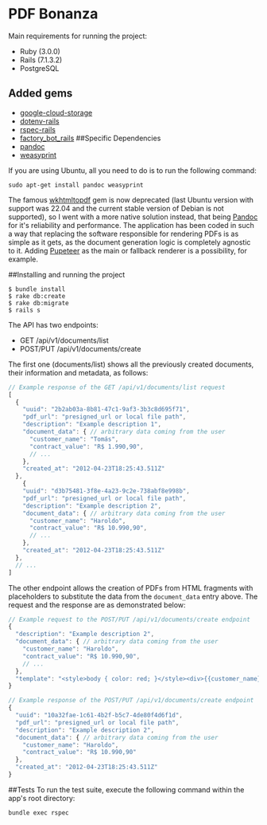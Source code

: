# PDF Bonanza
Main requirements for running the project:
- Ruby (3.0.0)
- Rails (7.1.3.2)
- PostgreSQL
## Added gems
- [google-cloud-storage](https://github.com/googleapis/google-cloud-ruby/tree/main/google-cloud-storage "google-cloud-storage")
- [dotenv-rails](https://github.com/bkeepers/dotenv "dotenv-rails")
- [rspec-rails](https://github.com/rspec/rspec-rails "rspec-rails")
- [factory_bot_rails](https://github.com/thoughtbot/factory_bot_rails "factory_bot_rails")
##Specific Dependencies
- [pandoc](https://pandoc.org/ "pandoc")
- [weasyprint](https://weasyprint.org/ "weasyprint")

If you are using Ubuntu, all you need to do is to run the following command:
```
sudo apt-get install pandoc weasyprint
```
The famous [wkhtmltopdf](https://github.com/wkhtmltopdf/wkhtmltopdf "wkhtmltopdf") gem is now deprecated (last Ubuntu version with support was 22.04 and the current stable version of Debian is not supported), so I went with a more native solution instead, that being [Pandoc](https://pandoc.org/ "Pandoc") for it's reliability and performance.
The application has been coded in such a way that replacing the software responsible for rendering PDFs is as simple as it gets, as the document generation logic is completely agnostic to it. Adding [Pupeteer](https://pptr.dev/ "Pupeteer") as the main or fallback renderer is a possibility, for example.

##Installing and running the project
```
$ bundle install
$ rake db:create
$ rake db:migrate
$ rails s
```

The API has two endpoints:

- GET /api/v1/documents/list
- POST/PUT /api/v1/documents/create

The first one (documents/list) shows all the previously created documents, their information and
metadata, as follows:
```javascript
// Example response of the GET /api/v1/documents/list request
[
  {
    "uuid": "2b2ab03a-8b81-47c1-9af3-3b3c8d695f71",
    "pdf_url": "presigned_url or local file path",
    "description": "Example description 1",
    "document_data": { // arbitrary data coming from the user
      "customer_name": "Tomás",
      "contract_value": "R$ 1.990,90",
      // ...
    },
    "created_at": "2012-04-23T18:25:43.511Z"
  },
    {
    "uuid": "d3b75481-3f8e-4a23-9c2e-738abf8e998b",
    "pdf_url": "presigned_url or local file path",
    "description": "Example description 2",
    "document_data": { // arbitrary data coming from the user
      "customer_name": "Haroldo",
      "contract_value": "R$ 10.990,90",
      // ...
    },
    "created_at": "2012-04-23T18:25:43.511Z"
  },
  // ...
]
```

The other endpoint allows the creation of PDFs from HTML fragments with placeholders to substitute
the data from the `document_data` entry above. The request and the response are as demonstrated
below:

```javascript
// Example request to the POST/PUT /api/v1/documents/create endpoint
{
  "description": "Example description 2",
  "document_data": { // arbitrary data coming from the user
    "customer_name": "Haroldo",
    "contract_value": "R$ 10.990,90",
    // ...
  },
  "template": "<style>body { color: red; }</style><div>{{customer_name}} {{content}}</div>"
}
```

```javascript
// Example response of the POST/PUT /api/v1/documents/create endpoint
{
  "uuid": "10a32fae-1c61-4b2f-b5c7-4de80f4d6f1d",
  "pdf_url": "presigned_url or local file path",
  "description": "Example description 2",
  "document_data": { // arbitrary data coming from the user
    "customer_name": "Haroldo",
    "contract_value": "R$ 10.990,90"
  },
  "created_at": "2012-04-23T18:25:43.511Z"
}
```
##Tests
To run the test suite, execute the following command within the app's root directory:
```
bundle exec rspec 
```